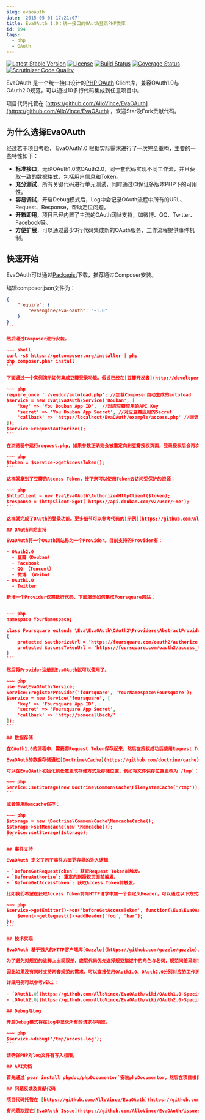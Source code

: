 ```yaml
---
slug: evaoauth
date: '2015-05-01 17:21:07'
title: EvaOAuth 1.0：统一接口的OAuth登录PHP类库
id: 194
tags:
  - php
  - OAuth
---
```


[![Latest Stable Version](https://poser.pugx.org/evaengine/eva-oauth/v/stable.svg)](https://packagist.org/packages/evaengine/eva-oauth)
[![License](https://poser.pugx.org/evaengine/eva-oauth/license.svg)](https://packagist.org/packages/evaengine/eva-oauth)
[![Build Status](https://travis-ci.org/AlloVince/EvaOAuth.svg?branch=feature%2Frefactoring)](https://travis-ci.org/AlloVince/EvaOAuth)
[![Coverage Status](https://coveralls.io/repos/AlloVince/EvaOAuth/badge.svg?branch=master)](https://coveralls.io/r/AlloVince/EvaOAuth?branch=master)
[![Scrutinizer Code Quality](https://scrutinizer-ci.com/g/AlloVince/EvaOAuth/badges/quality-score.png?b=master)](https://scrutinizer-ci.com/g/AlloVince/EvaOAuth/?branch=master)

EvaOAuth 是一个统一接口设计的[PHP OAuth](http://avnpc.com/pages/evaoauth) Client库，兼容OAuth1.0与OAuth2.0规范，可以通过10多行代码集成到任意项目中。

项目代码托管在 [https://github.com/AlloVince/EvaOAuth](https://github.com/AlloVince/EvaOAuth) ，欢迎Star及Fork贡献代码。

## 为什么选择EvaOAuth 

经过若干项目考验， EvaOAuth1.0 根据实际需求进行了一次完全重构，主要的一些特性如下：

- **标准接口**，无论OAuth1.0或OAuth2.0，同一套代码实现不同工作流，并且获取一致的数据格式，包括用户信息和Token。  
- **充分测试**，所有关键代码进行单元测试，同时通过CI保证多版本PHP下的可用性。 
- **容易调试**，开启Debug模式后，Log中会记录OAuth流程中所有的URL、Request、Response，帮助定位问题。
- **开箱即用**，项目已经内置了主流的OAuth网址支持，如微博、QQ、Twitter、Facebook等。
- **方便扩展**，可以通过最少3行代码集成新的OAuth服务，工作流程提供事件机制。 

## 快速开始

EvaOAuth可以通过[Packagist](https://packagist.org/packages/evaengine/eva-oauth)下载，推荐通过Composer安装。

编辑composer.json文件为：

~~~ json
{
    "require": {
        "evaengine/eva-oauth": "~1.0"
    }
}
```

然后通过Composer进行安装。

~~~ shell
curl -sS https://getcomposer.org/installer | php
php composer.phar install
```

下面通过一个实例演示如何集成豆瓣登录功能。假设已经在[豆瓣开发者](http://developers.douban.com)创建好一个应用。准备一个request.php如下：

~~~ php
require_once './vendor/autoload.php'; //加载Composer自动生成的autoload
$service = new Eva\EvaOAuth\Service('Douban', [
    'key' => 'You Douban App ID',  //对应豆瓣应用的API Key
    'secret' => 'You Douban App Secret', //对应豆瓣应用的Secret
    'callback' => 'http://localhost/EvaOAuth/example/access.php' //回调地址
]);
$service->requestAuthorize();
```

在浏览器中运行request.php，如果参数正确则会被重定向到豆瓣授权页面，登录授权后会再次重定向回我们设置的`callback`。因此再准备好access.php文件：

~~~ php
$token = $service->getAccessToken();
```

这样就拿到了豆瓣的Access Token，接下来可以使用Token去访问受保护的资源：

~~~ php
$httpClient = new Eva\EvaOAuth\AuthorizedHttpClient($token);
$response = $httpClient->get('https://api.douban.com/v2/user/~me');
```
 
这样就完成了OAuth的登录功能。更多细节可以参考代码的[示例](https://github.com/AlloVince/EvaOAuth/tree/master/examples)以及[Wiki](https://github.com/AlloVince/EvaOAuth/wiki)页面。

## OAuth网站支持

EvaOAuth将一个OAuth网站称为一个Provider。目前支持的Provider有：

- OAuth2.0
  - 豆瓣（Douban）
  - Facebook
  - QQ （Tencent）
  - 微博 （Weibo）
- OAuth1.0
  - Twitter
  
新增一个Provider仅需数行代码，下面演示如何集成Foursquare网站：


~~~ php
namespace YourNamespace;

class Foursquare extends \Eva\EvaOAuth\OAuth2\Providers\AbstractProvider
{
    protected $authorizeUrl = 'https://foursquare.com/oauth2/authorize';
    protected $accessTokenUrl = 'https://foursquare.com/oauth2/access_token';
}
```

然后将Provider注册到EvaOAuth就可以使用了。

~~~ php
use Eva\EvaOAuth\Service;
Service::registerProvider('foursquare', 'YourNamespace\Foursquare');
$service = new Service('foursquare', [
    'key' => 'Foursquare App ID',
    'secret' => 'Foursquare App Secret',
    'callback' => 'http://somecallback/'
]);
```

## 数据存储

在OAuth1.0的流程中，需要将Request Token保存起来，然后在授权成功后使用Request Token换取Access Token。因此需要数据存储功能。

EvaOAuth的数据存储通过[Doctrine\Cache](https://github.com/doctrine/cache)实现。默认情况下EvaOAuth会将数据保存为本地文件，保存路径为`EvaOAuth/tmp`。

可以在EvaOAuth初始化前任意更改存储方式及存储位置，例如将文件保存位置更改为`/tmp`：

~~~ php
Service::setStorage(new Doctrine\Common\Cache\FilesystemCache('/tmp'));
```

或者使用Memcache保存：

~~~ php
$storage = new \Doctrine\Common\Cache\MemcacheCache();
$storage->setMemcache(new \Memcache());
Service::setStorage($storage);
```

## 事件支持

EvaOAuth 定义了若干事件方面更容易的注入逻辑

- `BeforeGetRequestToken`: 获取Request Token前触发。
- `BeforeAuthorize`: 重定向到授权页面前触发。
- `BeforeGetAccessToken`: 获取Access Token前触发。

比如我们希望在获取Access Token前向HTTP请求中加一个自定义Header，可以通过以下方式实现：

~~~ php
$service->getEmitter()->on('beforeGetAccessToken', function(\Eva\EvaOAuth\Events\BeforeGetAccessToken $event) {
    $event->getRequest()->addHeader('foo', 'bar');
});
```

## 技术实现

EvaOAuth 基于强大的HTTP客户端库[Guzzle](https://github.com/guzzle/guzzle)，并通过OOP方式对OAuth规范进行了完整的描述。

为了避免对规范的诠释上出现误差，底层代码优先选择规范描述中的角色与名词，规范间差异则在上层代码中统一。

因此如果没有同时支持两套规范的需求，可以直接使用OAuth1.0、OAuth2.0分别对应的工作流。

详细用例可以参考Wiki：
 
- [OAuth1.0](https://github.com/AlloVince/EvaOAuth/wiki/OAuth1.0-Specification-Implementation)
- [OAuth2.0](https://github.com/AlloVince/EvaOAuth/wiki/OAuth2.0-Specification-Implementation)

## Debug与Log

开启Debug模式将在Log中记录所有的请求与响应。

~~~ php
$service->debug('/tmp/access.log');
```

请确保PHP对log文件有写入权限。

## API文档

首先通过`pear install phpdoc/phpDocumentor`安装phpDocumentor，然后在项目根目录下运行`phpdoc`，会在`docs/`下生成API文档。

## 问题反馈及贡献代码

项目代码托管在 [https://github.com/AlloVince/EvaOAuth](https://github.com/AlloVince/EvaOAuth) ，欢迎Star及Fork贡献代码。

有问题欢迎在[EvaOAuth Issue](https://github.com/AlloVince/EvaOAuth/issues)提出。


